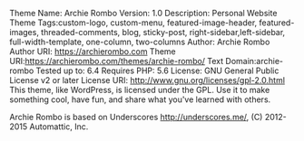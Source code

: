 Theme Name: Archie Rombo
Version: 1.0
Description: Personal Website Theme
Tags:custom-logo, custom-menu, featured-image-header, featured-images, threaded-comments, blog, sticky-post, right-sidebar,left-sidebar, full-width-template, one-column, two-columns
Author: Archie Rombo
Author URI: https://archierombo.com
Theme URI:https://archierombo.com/themes/archie-rombo/
Text Domain:archie-rombo
Tested up to: 6.4
Requires PHP: 5.6
License: GNU General Public License v2 or later
License URI: http://www.gnu.org/licenses/gpl-2.0.html
This theme, like WordPress, is licensed under the GPL.
Use it to make something cool, have fun, and share what you've learned with others.

Archie Rombo is based on Underscores http://underscores.me/, (C) 2012-2015 Automattic, Inc.